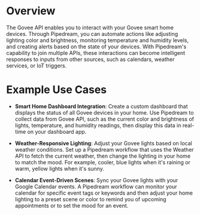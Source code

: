 # Overview

The Govee API enables you to interact with your Govee smart home devices. Through Pipedream, you can automate actions like adjusting lighting color and brightness, monitoring temperature and humidity levels, and creating alerts based on the state of your devices. With Pipedream's capability to join multiple APIs, these interactions can become intelligent responses to inputs from other sources, such as calendars, weather services, or IoT triggers.

# Example Use Cases

- **Smart Home Dashboard Integration**: Create a custom dashboard that displays the status of all Govee devices in your home. Use Pipedream to collect data from Govee API, such as the current color and brightness of lights, temperature, and humidity readings, then display this data in real-time on your dashboard app.

- **Weather-Responsive Lighting**: Adjust your Govee lights based on local weather conditions. Set up a Pipedream workflow that uses the Weather API to fetch the current weather, then change the lighting in your home to match the mood. For example, cooler, blue lights when it's raining or warm, yellow lights when it's sunny.

- **Calendar Event-Driven Scenes**: Sync your Govee lights with your Google Calendar events. A Pipedream workflow can monitor your calendar for specific event tags or keywords and then adjust your home lighting to a preset scene or color to remind you of upcoming appointments or to set the mood for an event.
